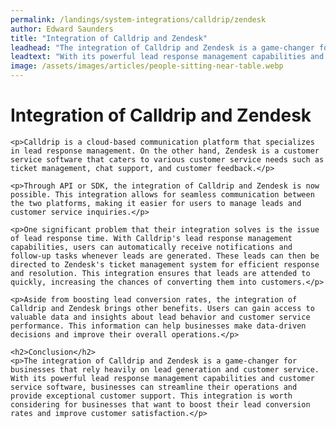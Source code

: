 ```yaml
---
permalink: /landings/system-integrations/calldrip/zendesk
author: Edward Saunders
title: "Integration of Calldrip and Zendesk"
leadhead: "The integration of Calldrip and Zendesk is a game-changer for businesses that rely heavily on lead generation and customer service"
leadtext: "With its powerful lead response management capabilities and customer service software, businesses can streamline their operations and provide exceptional customer support. This integration is worth considering for businesses that want to boost their lead conversion rates and improve customer satisfaction."
image: /assets/images/articles/people-sitting-near-table.webp
---
```

<div class="arttext">	<h1>Integration of Calldrip and Zendesk</h1>
	
	<p>Calldrip is a cloud-based communication platform that specializes in lead response management. On the other hand, Zendesk is a customer service software that caters to various customer service needs such as ticket management, chat support, and customer feedback.</p>
	
	<p>Through API or SDK, the integration of Calldrip and Zendesk is now possible. This integration allows for seamless communication between the two platforms, making it easier for users to manage leads and customer service inquiries.</p>
	
	<p>One significant problem that their integration solves is the issue of lead response time. With Calldrip's lead response management capabilities, users can automatically receive notifications and follow-up tasks whenever leads are generated. These leads can then be directed to Zendesk's ticket management system for efficient response and resolution. This integration ensures that leads are attended to quickly, increasing the chances of converting them into customers.</p>
	
	<p>Aside from boosting lead conversion rates, the integration of Calldrip and Zendesk brings other benefits. Users can gain access to valuable data and insights about lead behavior and customer service performance. This information can help businesses make data-driven decisions and improve their overall operations.</p>
	
	<h2>Conclusion</h2>
	<p>The integration of Calldrip and Zendesk is a game-changer for businesses that rely heavily on lead generation and customer service. With its powerful lead response management capabilities and customer service software, businesses can streamline their operations and provide exceptional customer support. This integration is worth considering for businesses that want to boost their lead conversion rates and improve customer satisfaction.</p>

</div>